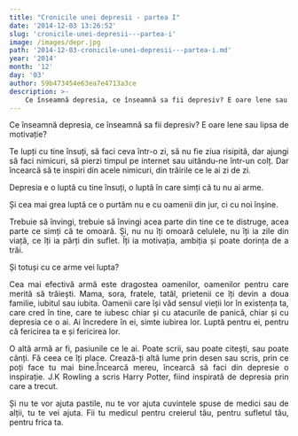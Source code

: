 ```yaml
---
title: "Cronicile unei depresii - partea I"
date: '2014-12-03 13:26:52'
slug: 'cronicile-unei-depresii---partea-i'
image: /images/depr.jpg
path: '2014-12-03-cronicile-unei-depresii---partea-i.md'
year: '2014'
month: '12'
day: '03'
author: 59b473454e63ea7e4713a3ce
description: >-
    Ce înseamnă depresia, ce înseamnă sa fii depresiv? E oare lene sau lipsa de motivație?Te lupți cu tine însuți, să faci ceva într-o zi, să nu fie ziua risipită, dar ajungi să faci nimicuri, să pierzi 
---
```

<div class="kg-card-markdown"><p style="text-align: justify;">Ce înseamnă depresia, ce înseamnă sa fii depresiv? E oare lene sau lipsa de motivație?</p>
<p style="text-align: justify;">Te lupți cu tine însuți, să faci ceva într-o zi, să nu fie ziua risipită, dar ajungi să faci nimicuri, să pierzi timpul pe internet sau uitându-ne într-un colț. Dar încearcă să te inspiri din acele nimicuri, din trăirile ce le ai zi de zi.</p>
<p style="text-align: justify;">Depresia e o luptă cu tine însuți, o luptă în care simți că tu nu ai arme.</p>
<p style="text-align: justify;">Și cea mai grea luptă ce o purtăm nu e cu oamenii din jur, ci cu noi înșine.</p>
<p style="text-align: justify;">Trebuie să învingi, trebuie să învingi acea parte din tine ce te distruge, acea parte ce simți că te omoară. Și, nu nu îți omoară celulele, nu îți ia zile din viață, ce îți ia părți din suflet. Îți ia motivația, ambiția și poate dorința de a trăi.</p>
<p style="text-align: justify;">Și totuși cu ce arme vei lupta?</p>
<p style="text-align: justify;">Cea mai efectivă armă este dragostea oamenilor, oamenilor pentru care merită să trăiești. Mama, sora, fratele, tatăl,  prietenii ce îți devin a doua familie, iubitul sau iubita. Oamenii care își văd sensul vieții lor în existența ta, care cred în tine, care te iubesc chiar și cu atacurile de panică, chiar și cu depresia ce o ai. Ai încredere în ei, simte iubirea lor. Luptă pentru ei, pentru că fericirea ta e și fericirea lor.</p>
<p style="text-align: justify;">O altă armă ar fi, pasiunile ce le ai. Poate scrii, sau poate citești, sau poate cânți. Fă ceea ce îți place. Crează-ți altă lume prin desen sau scris, prin ce poți face tu mai bine.Încearcă mereu, încearcă să faci din depresie o inspirație. J.K Rowling a scris Harry Potter, fiind inspirată de depresia prin care a trecut.</p>
<p style="text-align: justify;">Și nu te vor ajuta pastile, nu te vor ajuta cuvintele spuse de medici sau de alții, tu te vei ajuta. Fii tu medicul pentru creierul tău, pentru sufletul tău, pentru frica ta.</p>
<p style="text-align: justify;"> </p>
</div>
    